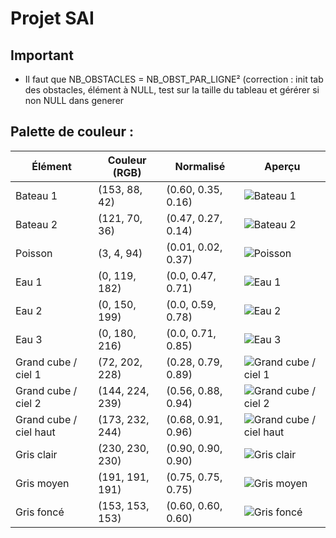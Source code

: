 # Projet SAI


## Important

- Il faut que NB_OBSTACLES = NB_OBST_PAR_LIGNE² (correction : init tab des obstacles, élément à NULL, test sur la taille du tableau et gérérer si non NULL dans generer

## Palette de couleur :

| Élément                | Couleur (RGB)   | Normalisé          | Aperçu                                                                   |
|------------------------|-----------------|--------------------|--------------------------------------------------------------------------|
| Bateau 1               | (153, 88, 42)   | (0.60, 0.35, 0.16) | ![Bateau 1](https://singlecolorimage.com/get/99602a/20x20)               |
| Bateau 2               | (121, 70, 36)   | (0.47, 0.27, 0.14) | ![Bateau 2](https://singlecolorimage.com/get/794624/20x20)               |
| Poisson                | (3, 4, 94)      | (0.01, 0.02, 0.37) | ![Poisson](https://singlecolorimage.com/get/03045e/20x20)                |
| Eau 1                  | (0, 119, 182)   | (0.0, 0.47, 0.71)  | ![Eau 1](https://singlecolorimage.com/get/0077b6/20x20)                  |
| Eau 2                  | (0, 150, 199)   | (0.0, 0.59, 0.78)  | ![Eau 2](https://singlecolorimage.com/get/0096c7/20x20)                  |
| Eau 3                  | (0, 180, 216)   | (0.0, 0.71, 0.85)  | ![Eau 3](https://singlecolorimage.com/get/00b4d8/20x20)                  |
| Grand cube / ciel 1    | (72, 202, 228)  | (0.28, 0.79, 0.89) | ![Grand cube / ciel 1](https://singlecolorimage.com/get/48cae4/20x20)    |
| Grand cube / ciel 2    | (144, 224, 239) | (0.56, 0.88, 0.94) | ![Grand cube / ciel 2](https://singlecolorimage.com/get/90e0ef/20x20)    |
| Grand cube / ciel haut | (173, 232, 244) | (0.68, 0.91, 0.96) | ![Grand cube / ciel haut](https://singlecolorimage.com/get/ade8f4/20x20) |
| Gris clair             | (230, 230, 230) | (0.90, 0.90, 0.90) | ![Gris clair](https://singlecolorimage.com/get/e6e6e6/20x20)             |
| Gris moyen             | (191, 191, 191) | (0.75, 0.75, 0.75) | ![Gris moyen](https://singlecolorimage.com/get/bfbfbf/20x20)             |
| Gris foncé             | (153, 153, 153) | (0.60, 0.60, 0.60) | ![Gris foncé](https://singlecolorimage.com/get/999999/20x20)             |